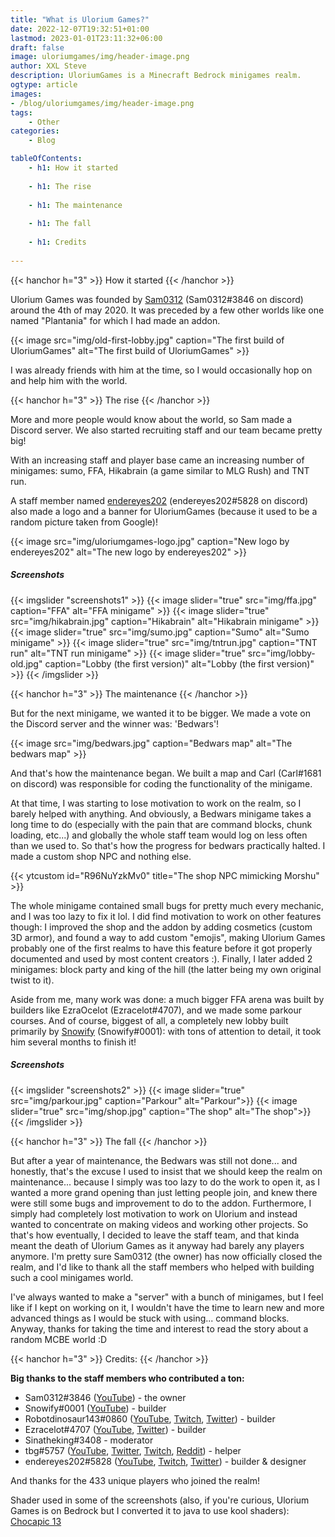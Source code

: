 ```yaml
---
title: "What is Ulorium Games?"
date: 2022-12-07T19:32:51+01:00
lastmod: 2023-01-01T23:11:32+06:00
draft: false
image: uloriumgames/img/header-image.png
author: XXL Steve
description: UloriumGames is a Minecraft Bedrock minigames realm.
ogtype: article
images:
- /blog/uloriumgames/img/header-image.png
tags:
    - Other
categories:
    - Blog

tableOfContents:
    - h1: How it started
      
    - h1: The rise
      
    - h1: The maintenance
      
    - h1: The fall
      
    - h1: Credits
      
---
```

{{< hanchor h="3" >}}
How it started
{{< /hanchor >}}

Ulorium Games was founded by [Sam0312](https://www.youtube.com/@Sam0312_) (Sam0312#3846 on discord) around the 4th of may 2020. It was preceded by a few other worlds like one named "Plantania" for which I had made an addon.

{{< image src="img/old-first-lobby.jpg" caption="The first build of UloriumGames" alt="The first build of UloriumGames"  >}}

I was already friends with him at the time, so I would occasionally hop on and help him with the world.

{{< hanchor h="3" >}}
The rise
{{< /hanchor >}}

More and more people would know about the world, so Sam made a Discord server. We also started recruiting staff and our team became pretty big!

With an increasing staff and player base came an increasing number of minigames: sumo, FFA, Hikabrain (a game similar to MLG Rush) and TNT run.

A staff member named [endereyes202](https://www.youtube.com/@endereyes202) (endereyes202#5828 on discord) also made a logo and a banner for UloriumGames (because it used to be a random picture taken from Google)!

{{< image src="img/uloriumgames-logo.jpg" caption="New logo by endereyes202" alt="The new logo by endereyes202"  >}}

##### Screenshots

{{< imgslider "screenshots1" >}}
  {{< image slider="true" src="img/ffa.jpg" caption="FFA" alt="FFA minigame" >}}
  {{< image slider="true" src="img/hikabrain.jpg" caption="Hikabrain" alt="Hikabrain minigame" >}}
  {{< image slider="true" src="img/sumo.jpg" caption="Sumo" alt="Sumo minigame" >}}
  {{< image slider="true" src="img/tntrun.jpg" caption="TNT run" alt="TNT run minigame" >}}
  {{< image slider="true" src="img/lobby-old.jpg" caption="Lobby (the first version)" alt="Lobby (the first version)" >}}
{{< /imgslider >}}

{{< hanchor h="3" >}}
The maintenance
{{< /hanchor >}}

But for the next minigame, we wanted it to be bigger. We made a vote on the Discord server and the winner was: 'Bedwars'! 

{{< image src="img/bedwars.jpg" caption="Bedwars map" alt="The bedwars map"  >}}

And that's how the maintenance began. We built a map and Carl (Carl#1681 on discord) was responsible for coding the functionality of the minigame. 

At that time, I was starting to lose motivation to work on the realm, so I barely helped with anything. And obviously, a Bedwars minigame takes a long time to do (especially with the pain that are command blocks, chunk loading, etc...) and globally the whole staff team would log on less often than we used to. So that's how the progress for bedwars practically halted. I made a custom shop NPC and nothing else.

{{< ytcustom id="R96NuYzkMv0" title="The shop NPC mimicking Morshu" >}}

The whole minigame contained small bugs for pretty much every mechanic, and I was too lazy to fix it lol. I did find motivation to work on other features though: I improved the shop and the addon by adding cosmetics (custom 3D armor), and found a way to add custom "emojis", making Ulorium Games probably one of the first realms to have this feature before it got properly documented and used by most content creators :). Finally, I later added 2 minigames: block party and king of the hill (the latter being my own original twist to it). 

Aside from me, many work was done: a much bigger FFA arena was built by builders like EzraOcelot (Ezracelot#4707), and we made some parkour courses. And of course, biggest of all, a completely new lobby built primarily by [Snowify](https://www.youtube.com/@Snowbqll "_blank") (Snowify#0001): with tons of attention to detail, it took him several months to finish it! 

##### Screenshots

{{< imgslider "screenshots2" >}}
  {{< image slider="true" src="img/parkour.jpg" caption="Parkour" alt="Parkour">}}
  {{< image slider="true" src="img/shop.jpg" caption="The shop" alt="The shop">}}
{{< /imgslider >}}

{{< hanchor h="3" >}}
The fall
{{< /hanchor >}}

But after a year of maintenance, the Bedwars was still not done... and honestly, that's the excuse I used to insist that we should keep the realm on maintenance... because I simply was too lazy to do the work to open it, as I wanted a more grand opening than just letting people join, and knew there were still some bugs and improvement to do to the addon. Furthermore, I simply had completely lost motivation to work on Ulorium and instead wanted to concentrate on making videos and working other projects. So that's how eventually, I decided to leave the staff team, and that kinda meant the death of Ulorium Games as it anyway had barely any players anymore. I'm pretty sure Sam0312 (the owner) has now officially closed the realm, and I'd like to thank all the staff members who helped with building such a cool minigames world.

I've always wanted to make a "server" with a bunch of minigames, but I feel like if I kept on working on it, I wouldn't have the time to learn new and more advanced things as I would be stuck with using... command blocks. Anyway, thanks for taking the time and interest to read the story about a random MCBE world :D 

{{< hanchor h="3" >}}
Credits:
{{< /hanchor >}}

**Big thanks to the staff members who contributed a ton:**
- Sam0312#3846 ([YouTube](https://www.youtube.com/@Sam0312_)) - the owner
- Snowify#0001 ([YouTube](https://www.youtube.com/@Snowbqll)) - builder
- Robotdinosaur143#0860 ([YouTube](https://www.youtube.com/@Robotdinosaur143), [Twitch](https://www.twitch.tv/robotdinosaur143), [Twitter](https://twitter.com/Robotdinosaur11)) - builder
- Ezracelot#4707 ([YouTube](https://www.youtube.com/@ezracelot4601), [Twitter](https://twitter.com/ezracelot)) - builder
- Sinatheking#3408 - moderator
- tbg#5757 ([YouTube](https://www.youtube.com/@tbgbrostech2.082), [Twitter](https://twitter.com/BrosTbg), [Twitch](https://www.twitch.tv/tbgbros2021), [Reddit](https://www.reddit.com/u/tbgbros)) - helper
- endereyes202#5828 ([YouTube](https://www.youtube.com/@endereyes202), [Twitch](https://www.twitch.tv/endereyes202), [Twitter](https://twitter.com/endereyes202)) - builder & designer

And thanks for the 433 unique players who joined the realm!

Shader used in some of the screenshots (also, if you're curious, Ulorium Games is on Bedrock but I converted it to java to use kool shaders): [Chocapic 13](https://www.curseforge.com/minecraft/customization/chocapic13-shaders)
